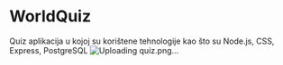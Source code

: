 # WorldQuiz
Quiz aplikacija u kojoj su korištene tehnologije kao što su Node.js, CSS, Express, PostgreSQL
![Uploading quiz.png…]()
